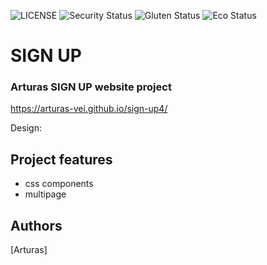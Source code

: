 ![LICENSE](https://img.shields.io/badge/license-MIT-blue.svg?style=flat-square)
![Security Status](https://img.shields.io/security-headers?label=Security&url=https%3A%2F%2Fgithub.com&style=flat-square)
![Gluten Status](https://img.shields.io/badge/Gluten-Free-green.svg)
![Eco Status](https://img.shields.io/badge/ECO-Friendly-green.svg)


# SIGN UP
### Arturas SIGN UP  website project


https://arturas-vei.github.io/sign-up4/



Design: 

## Project features

- css components
- multipage

## Authors
[Arturas]